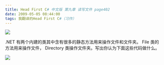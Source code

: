 ```yaml
---
title: Head First C# 中文版 第九章 读写文件 page402
date: 2009-05-05 08:44:00
tags: 我翻译的Head First C#（习作）
---
```

![](https://p-blog.csdn.net/images/p_blog_csdn_net/cuipengfei1/EntryImages/20090505/2009-05-05_08-37-00.jpg)

.NET  有两个内建的类其中含有很多的静态方法用来操作文件和文件夹。  File  类的方法用来操作文件，  Directory
类操作文件夹。写出你认为下面这些代码做什么。

  

![](https://p-blog.csdn.net/images/p_blog_csdn_net/cuipengfei1/EntryImages/20090505/2009-05-05_08-39-53.jpg)



